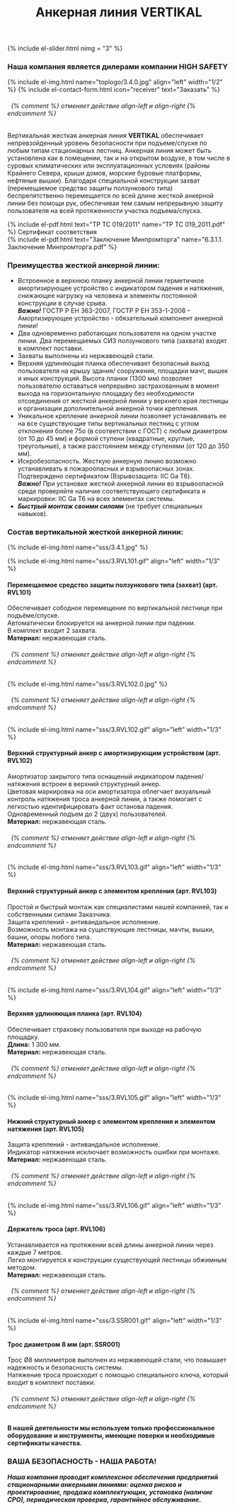﻿---
title: Анкерная линия VERTIKAL
cat: 3
sortid: 3.4
submenu: true
permalink: /анкерная-линия-VERTIKAL
---

{% include el-slider.html  nimg = "3" %} 

### Наша компания является дилерами компании **HIGH SAFETY**
{% include el-img.html name="toplogo/3.4.0.jpg" align="left" width="1/2" %}
{% include el-contact-form.html icon="receiver" text="Заказать" %}
###### &nbsp; {% comment %} отменяет действие align-left и align-right {% endcomment %}

Вертикальная жесткая анкерная линия **VERTIKAL** обеспечивает непревзойденный уровень безопасности при подъеме/спуске по любым типам стационарных лестниц.
Анкерная линия может быть установлена как в помещении, так и на открытом воздухе, в том числе в суровых климатических или эксплуатационных условиях (районы Крайнего Севера, крыши домов, морские буровые платформы, нефтяные вышки).
Благодаря специальной конструкции захват (перемещаемое средство защиты ползункового типа) беспрепятственно перемещается по всей длине жесткой анкерной линии без помощи рук, обеспечивая тем самым непрерывную защиту пользователя на всей протяженности участка подъема/спуска.

{% include el-pdf.html text="TP TC 019/2011" name="TP TC 019_2011.pdf" %} Сертификат соответствия   
{% include el-pdf.html text="Заключение Минпромторга" name="6.3.1.1. Заключение Минпромторга.pdf" %}
 
### **Преимущества жесткой анкерной линии:**
-	Встроенное в верхнюю планку анкерной линии герметичное амортизирующее устройство с индикатором падения и натяжения, снижающее нагрузку на человека и элементы постоянной конструкции в случае срыва.  
***Важно!*** ГОСТР Р ЕН  363-2007, ГОСТР Р ЕН 353-1-2008 – Амортизирующее устройство - обязательный компонент анкерной линии!  
-	Два одновременно работающих пользователя на одном участке линии. Два перемещаемых СИЗ ползункового типа (захвата) входят в комплект поставки.  
-	Захваты выполнены из нержавеющей стали.  
-	Верхняя удлиняющая планка обеспечивает безопасный выход пользователя на крышу здания/ сооружения, площадки мачт, вышек и иных конструкций. Высота планки (1300 мм) позволяет пользователю оставаться непрерывно застрахованным в момент выхода на горизонтальную площадку без необходимости отсоединения от жесткой анкерной линии у верхнего края лестницы и организации дополнительной анкерной точки крепления.  
-	Уникальное крепление анкерной линии позволяет устанавливать ее на все существующие типы вертикальных лестниц с углом отклонения более 75о (в соответствии с ГОСТ) с любым диаметром (от 10 до 45 мм) и формой ступени (квадратные, круглые, треугольные), а также расстоянием между ступенями (от 120 до 350 мм).  
-	Искробезопасность. Жесткую анкерную линию возможно устанавливать в пожароопасных и взрывоопасных зонах. Подтверждено сертификатом (Взрывозащита: IIC Ga T6).  
***Важно!*** При установке жесткой анкерной линии во взрывоопасной среде проверяйте наличие соответствующего сертификата и маркировки: IIC Ga T6 на всех элементах системы.   
-	***Быстрый монтаж своими силами*** (не требует специальных навыков).
 
 
### **Состав вертикальной жесткой анкерной линии:**
{% include el-img.html name="sss/3.4.1.jpg"  %}

{% include el-img.html name="sss/3.RVL101.gif" align="left" width="1/3" %}
#### **Перемещаемое средство защиты ползункового типа (захват)** (арт. RVL101)
Обеспечивает сободное перемещение по вертикальной лестнице при подъёме/спуске.   
Автоматически блокируется на анкерной линии при падении.  
В комплект входит 2 захвата.    
**Материал:** нержавеющая сталь.  
###### &nbsp; {% comment %} отменяет действие align-left и align-right {% endcomment %}

{% include el-img.html name="sss/3.RVL102.0.jpg"  %}
###### &nbsp; {% comment %} отменяет действие align-left и align-right {% endcomment %}
{% include el-img.html name="sss/3.RVL102.gif" align="left" width="1/3" %}
#### **Верхний структурный анкер с амортизирующим устройством** (арт. RVL102)
Амортизатор закрытого типа оснащеный индикатором падения/натяжения встроен в верхний структурный анкер.   
Цветовая маркировка на оси амортизатора облегчает визуальный контроль натяжения троса анкерной линии, а также помогает с легкостью идентифицировать факт останова падения.   
Одновременный подъем до 2 (двух) пользователей.    
**Материал:** нержавеющая сталь.    
###### &nbsp; {% comment %} отменяет действие align-left и align-right {% endcomment %}
 
{% include el-img.html name="sss/3.RVL103.gif" align="left" width="1/3" %} 
#### **Верхний структурный анкер с элементом крепления** (арт. RVL103)
Простой и быстрый монтаж как специалистами нашей компанией, так и собственными силами Заказчика.     
Защита креплений - антивандальное исполнение.    
Возможность монтажа на существующие лестницы, мачты, вышки, башни, опоры любого типа.    
**Материал:** нержавеющая сталь. 
###### &nbsp; {% comment %} отменяет действие align-left и align-right {% endcomment %}

{% include el-img.html name="sss/3.RVL104.gif" align="left" width="1/3" %}
#### **Верхняя удлиняющая планка** (арт. RVL104)
Обеспечивает страховку пользователя  при выходе на рабочую площадку.    
**Длина:** 1 300 мм.  
**Материал:** нержавеющая сталь. 
###### &nbsp; {% comment %} отменяет действие align-left и align-right {% endcomment %}

{% include el-img.html name="sss/3.RVL105.gif" align="left" width="1/3" %}
#### **Нижний структурный анкер с элементом крепления и элементом натяжения** (арт. RVL105)
Защита креплений - антивандальное исполнение.    
Индикатор натяжения исключает возможность ошибки при монтаже.    
**Материал:** нержавеющая сталь. 
###### &nbsp; {% comment %} отменяет действие align-left и align-right {% endcomment %}

{% include el-img.html name="sss/3.RVL106.gif" align="left" width="1/3" %}
#### **Держатель троса** (арт. RVL106)
Устанавливается на протяжении всей длины анкерной линии через каждые 7 метров.   
Легко монтируется к конструкции существующей лестницы обжимным методом.     
**Материал:** нержавеющая сталь.
###### &nbsp; {% comment %} отменяет действие align-left и align-right {% endcomment %}

{% include el-img.html name="sss/3.SSR001.gif" align="left" width="1/3" %}
#### **Трос диаметром 8 мм** (арт. SSR001)
Трос Ø8 миллиметров выполнен из нержавеющей стали, что повышает надежность и безопасность системы.   
Натяжение троса происходит с помощью специального ключа, который входит в комплект поставки.  
###### &nbsp; {% comment %} отменяет действие align-left и align-right {% endcomment %}
 
#### В нашей деятельности мы используем только профессиональное оборудование и инструменты, имеющие поверки и необходимые сертификаты качества.


### ВАША БЕЗОПАСНОСТЬ - НАША РАБОТА!

***Наша компания проводит комплексное обеспечения предприятий стационарными анкерными линиями: оценка рисков и проектирование, продажа комплектующих, установка (наличие СРО), периодическая проверка, гарантийное обслуживание.***

